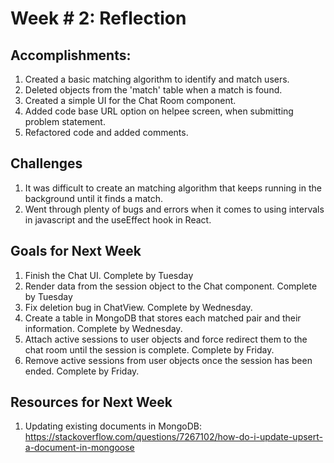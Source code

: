 # Week # 2: Reflection

## Accomplishments:

1. Created a basic matching algorithm to identify and match users. 
2. Deleted objects from the 'match' table when a match is found.
3. Created a simple UI for the Chat Room component.
4. Added code base URL option on helpee screen, when submitting problem statement.
5. Refactored code and added comments.

## Challenges

1. It was difficult to create an matching algorithm that keeps running in the background until it finds a match. 
2. Went through plenty of bugs and errors when it comes to using intervals in javascript and the useEffect hook in React.

## Goals for Next Week

1. Finish the Chat UI. Complete by Tuesday
2. Render data from the session object to the Chat component. Complete by Tuesday
3. Fix deletion bug in ChatView. Complete by Wednesday.
4. Create a table in MongoDB that stores each matched pair and their information. Complete by Wednesday.
5. Attach active sessions to user objects and force redirect them to the chat room until the session is complete. Complete by Friday.
6. Remove active sessions from user objects once the session has been ended. Complete by Friday.

## Resources for Next Week

1. Updating existing documents in MongoDB: https://stackoverflow.com/questions/7267102/how-do-i-update-upsert-a-document-in-mongoose
